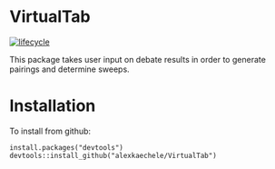 # VirtualTab

[![lifecycle](https://img.shields.io/badge/lifecycle-experimental-orange.svg)](https://www.tidyverse.org/lifecycle/#experimental)

This package takes user input on debate results in order to generate pairings and determine sweeps.


# Installation

To install from github:

```
install.packages("devtools")
devtools::install_github("alexkaechele/VirtualTab")
```
